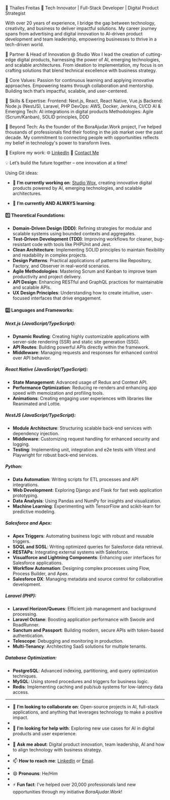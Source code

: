 🌟 Thalles Freitas
🚀 Tech Innovator | Full-Stack Developer | Digital Product Strategist

With over 20 years of experience, I bridge the gap between technology, creativity, and business to deliver impactful solutions. My career journey spans from advertising and digital innovation to AI-driven product development and team leadership, empowering businesses to thrive in a tech-driven world.

🔹 Partner & Head of Innovation @ Studio Wox
I lead the creation of cutting-edge digital products, harnessing the power of AI, emerging technologies, and scalable architectures. From ideation to implementation, my focus is on crafting solutions that blend technical excellence with business strategy.

🔹 Core Values:
Passion for continuous learning and applying innovative approaches.
Empowering teams through collaboration and mentorship.
Building tech that’s impactful, scalable, and user-centered.

🔹 Skills & Expertise:
Frontend: Next.js, React, React Native, Vue.js
Backend: Node.js (NestJS), Laravel, PHP
DevOps: AWS, Docker, Jenkins, CI/CD
AI & Emerging Tech: AI integrations in digital products
Methodologies: Agile (Scrum/Kanban), SOLID principles, DDD

🔹 Beyond Tech:
As the founder of the BoraAjudar.Work project, I’ve helped thousands of professionals find their footing in the job market over the past decade. My commitment to connecting people with opportunities reflects my belief in technology's power to transform lives.

🔗 Explore my work:
🌐 [LinkedIn](https://www.linkedin.com/in/thalles)
📩 [Contact Me](mailto:thallesfreitas@yahoo.com.br)
 
💡 Let’s build the future together – one innovation at a time!

Using Git ideas:

- 🔭 **I’m currently working on**: [Studio Wox](https://studiowox.com), creating innovative digital products powered by AI, emerging technologies, and scalable architectures.

- 🌱 **I’m currently AND ALWAYS learning**:   

#### 1️⃣ Theoretical Foundations:  
  - **Domain-Driven Design (DDD)**: Refining strategies for modular and scalable systems using bounded contexts and aggregates.  
  - **Test-Driven Development (TDD)**: Improving workflows for cleaner, bug-resistant code with tools like PHPUnit and Jest.  
  - **Clean Architecture**: Implementing SOLID principles to maintain flexibility and readability in complex projects.  
  - **Design Patterns**: Practical applications of patterns like Repository, Factory, and Observer in real-world scenarios.  
  - **Agile Methodologies**: Mastering Scrum and Kanban to improve team productivity and project delivery.  
  - **API Design**: Enhancing RESTful and GraphQL practices for maintainable and scalable APIs.  
  - **UX Design Principles**: Understanding how to create intuitive, user-focused interfaces that drive engagement.  

#### 2️⃣ Languages and Frameworks:  


##### **Next.js (JavaScript/TypeScript)**:  
  - **Dynamic Routing**: Creating highly customizable applications with server-side rendering (SSR) and static site generation (SSG).  
  - **API Routes**: Building powerful APIs directly within the framework.  
  - **Middleware**: Managing requests and responses for enhanced control over API behavior.  

##### **React Native (JavaScript/TypeScript)**:  
  - **State Management**: Advanced usage of Redux and Context API.  
  - **Performance Optimization**: Reducing re-renders and enhancing app speed with memoization and profiling tools.  
  - **Animations**: Creating engaging user experiences with libraries like Reanimated and Lottie.  

##### **NestJS (JavaScript/TypeScript)**:  
  - **Module Architecture**: Structuring scalable back-end services with dependency injection.  
  - **Middleware**: Customizing request handling for enhanced security and logging.  
  - **Testing**: Implementing unit, integration and e2e tests with Vitest and Playwright for robust back-end services.  

##### **Python**:  
  - **Data Automation**: Writing scripts for ETL processes and API integrations.  
  - **Web Development**: Exploring Django and Flask for fast web application prototyping.  
  - **Data Analysis**: Using Pandas and NumPy for insights and visualization.  
  - **Machine Learning**: Experimenting with TensorFlow and scikit-learn for predictive modeling.  

##### **Salesforce and Apex**:  
  - **Apex Triggers**: Automating business logic with robust and reusable triggers.  
  - **SOQL and SOSL**: Writing optimized queries for Salesforce data retrieval.  
  - **RESTAPs**: Integrating external systems with Salesforce.  
  - **Visualforce and Lightning Components**: Enhancing user interfaces for Salesforce applications.  
  - **Workflow Automation**: Designing complex processes using Flow, Process Builder, and Apex.  
  - **Salesforce DX**: Managing metadata and source control for collaborative development.  

##### **Laravel (PHP)**:  
  - **Laravel Horizon/Queues**: Efficient job management and background processing.  
  - **Laravel Octane**: Boosting application performance with Swoole and RoadRunner.  
  - **Sanctum and Passport**: Building modern, secure APIs with token-based authentication.  
  - **Telescope**: Debugging and monitoring in production.  
  - **Multi-Tenancy**: Architecting SaaS solutions for multiple tenants.  
  
##### **Database Optimization**:  
  - **PostgreSQL**: Advanced indexing, partitioning, and query optimization techniques.  
  - **MySQL**: Using stored procedures and triggers for business logic.  
  - **Redis**: Implementing caching and pub/sub systems for low-latency data access.  

---  

- 👯 **I’m looking to collaborate on**: Open-source projects in AI, full-stack applications, and anything that leverages technology to make a positive impact.
- 
- 🤔 **I’m looking for help with**: Exploring new use cases for AI in digital products and user experience.
- 
- 💬 **Ask me about**: Digital product innovation, team leadership, AI and how to align technology with business strategy.
- 
- 📫 **How to reach me**: [LinkedIn](https://www.linkedin.com/in/thalles) or [Email](mailto:thallesfreitas@yahoo.com.br).
- 
- 😄 **Pronouns**: He/Him
- 
- ⚡ **Fun fact**: I’ve helped over 20,000 professionals land new opportunities through my initiative *BoraAjudar.Work*!  
